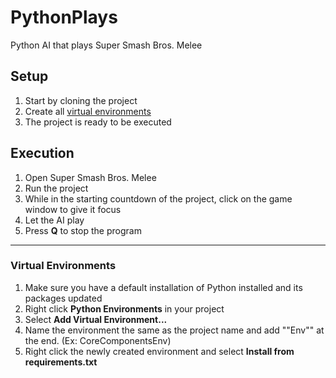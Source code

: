 # PythonPlays
Python AI that plays Super Smash Bros. Melee

## Setup

1. Start by cloning the project
2. Create all [virtual environments](#createVirtualEnvs)
3. The project is ready to be executed

## Execution

1. Open Super Smash Bros. Melee
2. Run the project
3. While in the starting countdown of the project, click on the game window to give it focus
4. Let the AI play
5. Press **Q** to stop the program

---

### <a name="createVirtualEnvs"></a>Virtual Environments

1. Make sure you have a default installation of Python installed and its packages updated
2. Right click **Python Environments** in your project
3. Select **Add Virtual Environment...**
4. Name the environment the same as the project name and add ""Env"" at the end. (Ex: CoreComponentsEnv)
5. Right click the newly created environment and select **Install from requirements.txt**